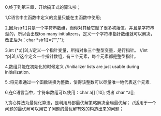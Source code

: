 0,终于到第三章，开始搞正式的算法啦；

1,C语言中主函数中定义的变量只能在主函数中使用;

2,因为str1[]只是一个字符串数组，而你对其给它赋了很多初始值，并且是字符串型的，所以会出现too many initializers，定义一个字符串指针数组就可以解决，改正后为：char *str1[]={"",""};

3,int (*p)[3];//定义一个指针变量，所指对象三个整型变量，是行指针。
//int *p[3];//这个定义一个指针数组，有三个元素，每个元素都是整型指针。

4,数组只能在初始化的时候定义
//Initializer lists are just usable during initialization.

5,<hash>:将元素通过一个函数转换为整数，使得该整数可以尽量唯一地代表这个元素.

6,在C语言当中，字符串数组可以使用：char a[] [10]; 或者 char *a[];

7,贪心算法为最优化算法，是利用局部最优解策略解决全局最优解；
  //适用于一个问题的最优解可以用它子问题的最优解有效的构造出来的问题；
